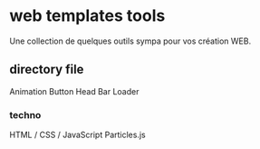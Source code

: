 # web templates tools
Une collection de quelques outils sympa pour vos création WEB.

## directory file
Animation
Button
Head Bar
Loader

### techno
HTML / CSS / JavaScript
Particles.js